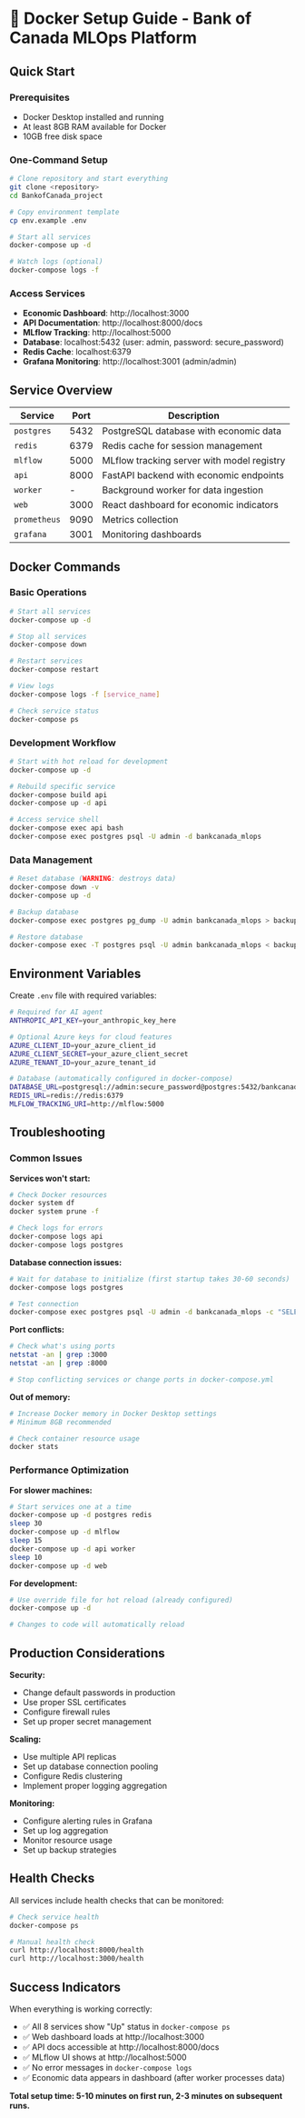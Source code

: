 # 🐳 Docker Setup Guide - Bank of Canada MLOps Platform

## Quick Start

### Prerequisites
- Docker Desktop installed and running
- At least 8GB RAM available for Docker
- 10GB free disk space

### One-Command Setup
```bash
# Clone repository and start everything
git clone <repository>
cd BankofCanada_project

# Copy environment template
cp env.example .env

# Start all services
docker-compose up -d

# Watch logs (optional)
docker-compose logs -f
```

### Access Services
- **Economic Dashboard**: http://localhost:3000
- **API Documentation**: http://localhost:8000/docs
- **MLflow Tracking**: http://localhost:5000
- **Database**: localhost:5432 (user: admin, password: secure_password)
- **Redis Cache**: localhost:6379
- **Grafana Monitoring**: http://localhost:3001 (admin/admin)

## Service Overview

| Service | Port | Description |
|---------|------|-------------|
| `postgres` | 5432 | PostgreSQL database with economic data |
| `redis` | 6379 | Redis cache for session management |
| `mlflow` | 5000 | MLflow tracking server with model registry |
| `api` | 8000 | FastAPI backend with economic endpoints |
| `worker` | - | Background worker for data ingestion |
| `web` | 3000 | React dashboard for economic indicators |
| `prometheus` | 9090 | Metrics collection |
| `grafana` | 3001 | Monitoring dashboards |

## Docker Commands

### Basic Operations
```bash
# Start all services
docker-compose up -d

# Stop all services
docker-compose down

# Restart services
docker-compose restart

# View logs
docker-compose logs -f [service_name]

# Check service status
docker-compose ps
```

### Development Workflow
```bash
# Start with hot reload for development
docker-compose up -d

# Rebuild specific service
docker-compose build api
docker-compose up -d api

# Access service shell
docker-compose exec api bash
docker-compose exec postgres psql -U admin -d bankcanada_mlops
```

### Data Management
```bash
# Reset database (WARNING: destroys data)
docker-compose down -v
docker-compose up -d

# Backup database
docker-compose exec postgres pg_dump -U admin bankcanada_mlops > backup.sql

# Restore database
docker-compose exec -T postgres psql -U admin bankcanada_mlops < backup.sql
```

## Environment Variables

Create `.env` file with required variables:
```bash
# Required for AI agent
ANTHROPIC_API_KEY=your_anthropic_key_here

# Optional Azure keys for cloud features
AZURE_CLIENT_ID=your_azure_client_id
AZURE_CLIENT_SECRET=your_azure_client_secret
AZURE_TENANT_ID=your_azure_tenant_id

# Database (automatically configured in docker-compose)
DATABASE_URL=postgresql://admin:secure_password@postgres:5432/bankcanada_mlops
REDIS_URL=redis://redis:6379
MLFLOW_TRACKING_URI=http://mlflow:5000
```

## Troubleshooting

### Common Issues

**Services won't start:**
```bash
# Check Docker resources
docker system df
docker system prune -f

# Check logs for errors
docker-compose logs api
docker-compose logs postgres
```

**Database connection issues:**
```bash
# Wait for database to initialize (first startup takes 30-60 seconds)
docker-compose logs postgres

# Test connection
docker-compose exec postgres psql -U admin -d bankcanada_mlops -c "SELECT 1;"
```

**Port conflicts:**
```bash
# Check what's using ports
netstat -an | grep :3000
netstat -an | grep :8000

# Stop conflicting services or change ports in docker-compose.yml
```

**Out of memory:**
```bash
# Increase Docker memory in Docker Desktop settings
# Minimum 8GB recommended

# Check container resource usage
docker stats
```

### Performance Optimization

**For slower machines:**
```bash
# Start services one at a time
docker-compose up -d postgres redis
sleep 30
docker-compose up -d mlflow
sleep 15
docker-compose up -d api worker
sleep 10
docker-compose up -d web
```

**For development:**
```bash
# Use override file for hot reload (already configured)
docker-compose up -d

# Changes to code will automatically reload
```

## Production Considerations

**Security:**
- Change default passwords in production
- Use proper SSL certificates
- Configure firewall rules
- Set up proper secret management

**Scaling:**
- Use multiple API replicas
- Set up database connection pooling
- Configure Redis clustering
- Implement proper logging aggregation

**Monitoring:**
- Configure alerting rules in Grafana
- Set up log aggregation
- Monitor resource usage
- Set up backup strategies

## Health Checks

All services include health checks that can be monitored:
```bash
# Check service health
docker-compose ps

# Manual health check
curl http://localhost:8000/health
curl http://localhost:3000/health
```

## Success Indicators

When everything is working correctly:
- ✅ All 8 services show "Up" status in `docker-compose ps`
- ✅ Web dashboard loads at http://localhost:3000
- ✅ API docs accessible at http://localhost:8000/docs
- ✅ MLflow UI shows at http://localhost:5000
- ✅ No error messages in `docker-compose logs`
- ✅ Economic data appears in dashboard (after worker processes data)

**Total setup time: 5-10 minutes on first run, 2-3 minutes on subsequent runs.**
